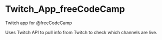 # Twitch_App_freeCodeCamp
Twitch app for @freeCodeCamp

Uses Twitch API to pull info from Twitch to check which channels are live.
